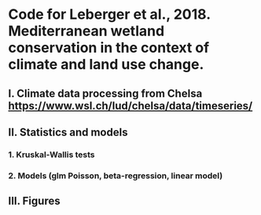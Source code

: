 # Code for Leberger et al., 2018. Mediterranean wetland conservation in the context of climate and land use change.

## I. Climate data processing from Chelsa https://www.wsl.ch/lud/chelsa/data/timeseries/

## II. Statistics and models

### 1. Kruskal-Wallis tests

### 2. Models (glm Poisson, beta-regression, linear model)

## III. Figures

